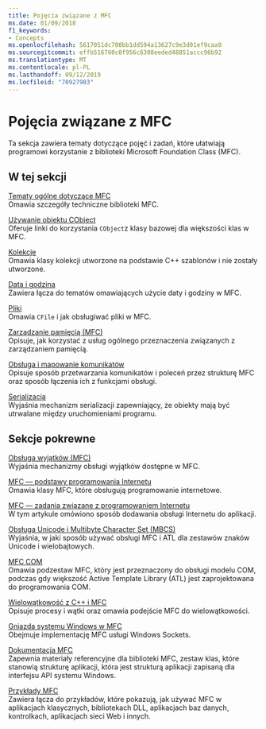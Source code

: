 ```yaml
---
title: Pojęcia związane z MFC
ms.date: 01/09/2018
f1_keywords:
- Concepts
ms.openlocfilehash: 5617051dc700bb1dd594a13627c9e3d01ef9caa9
ms.sourcegitcommit: effb516760c0f956c6308eeded48851accc96b92
ms.translationtype: MT
ms.contentlocale: pl-PL
ms.lasthandoff: 09/12/2019
ms.locfileid: "70927903"
---
```

# <a name="mfc-concepts"></a>Pojęcia związane z MFC

Ta sekcja zawiera tematy dotyczące pojęć i zadań, które ułatwiają programowi korzystanie z biblioteki Microsoft Foundation Class (MFC).

## <a name="in-this-section"></a>W tej sekcji

[Tematy ogólne dotyczące MFC](../mfc/general-mfc-topics.md)<br/>
Omawia szczegóły techniczne biblioteki MFC.

[Używanie obiektu CObject](../mfc/using-cobject.md)<br/>
Oferuje linki do korzystania `CObject`z klasy bazowej dla większości klas w MFC.

[Kolekcje](../mfc/collections.md)<br/>
Omawia klasy kolekcji utworzone na podstawie C++ szablonów i nie zostały utworzone.

[Data i godzina](../atl-mfc-shared/date-and-time.md)<br/>
Zawiera łącza do tematów omawiających użycie daty i godziny w MFC.

[Pliki](../mfc/files-in-mfc.md)<br/>
Omawia `CFile` i jak obsługiwać pliki w MFC.

[Zarządzanie pamięcią (MFC)](../mfc/memory-management.md)<br/>
Opisuje, jak korzystać z usług ogólnego przeznaczenia związanych z zarządzaniem pamięcią.

[Obsługa i mapowanie komunikatów](../mfc/message-handling-and-mapping.md)<br/>
Opisuje sposób przetwarzania komunikatów i poleceń przez strukturę MFC oraz sposób łączenia ich z funkcjami obsługi.

[Serializacja](../mfc/serialization-in-mfc.md)<br/>
Wyjaśnia mechanizm serializacji zapewniający, że obiekty mają być utrwalane między uruchomieniami programu.

## <a name="related-sections"></a>Sekcje pokrewne

[Obsługa wyjątków (MFC)](../mfc/exception-handling-in-mfc.md)<br/>
Wyjaśnia mechanizmy obsługi wyjątków dostępne w MFC.

[MFC — podstawy programowania Internetu](../mfc/mfc-internet-programming-basics.md)<br/>
Omawia klasy MFC, które obsługują programowanie internetowe.

[MFC — zadania związane z programowaniem Internetu](../mfc/mfc-internet-programming-tasks.md)<br/>
W tym artykule omówiono sposób dodawania obsługi Internetu do aplikacji.

[Obsługa Unicode i Multibyte Character Set (MBCS)](../atl-mfc-shared/unicode-and-multibyte-character-set-mbcs-support.md)<br/>
Wyjaśnia, w jaki sposób używać obsługi MFC i ATL dla zestawów znaków Unicode i wielobajtowych.

[MFC COM](../mfc/mfc-com.md)<br/>
Omawia podzestaw MFC, który jest przeznaczony do obsługi modelu COM, podczas gdy większość Active Template Library (ATL) jest zaprojektowana do programowania COM.

[Wielowątkowość z C++ i MFC](../parallel/multithreading-with-cpp-and-mfc.md)<br/>
Opisuje procesy i wątki oraz omawia podejście MFC do wielowątkowości.

[Gniazda systemu Windows w MFC](../mfc/windows-sockets.md)<br/>
Obejmuje implementację MFC usługi Windows Sockets.

[Dokumentacja MFC](../mfc/mfc-desktop-applications.md)<br/>
Zapewnia materiały referencyjne dla biblioteki MFC, zestaw klas, które stanowią strukturę aplikacji, która jest strukturą aplikacji zapisaną dla interfejsu API systemu Windows.

[Przykłady MFC](../overview/visual-cpp-samples.md)<br/>
Zawiera łącza do przykładów, które pokazują, jak używać MFC w aplikacjach klasycznych, bibliotekach DLL, aplikacjach baz danych, kontrolkach, aplikacjach sieci Web i innych.
